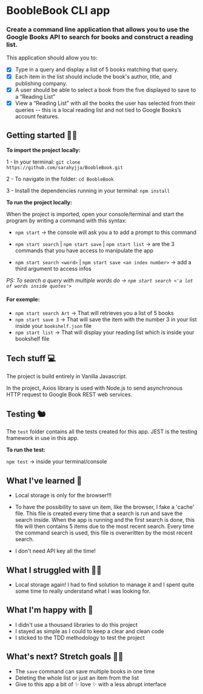 # BoobleBook CLI app

### Create a command line application that allows you to use the Google Books API to search for books and construct a reading list.

This application should allow you to:

- [x] Type in a query and display a list of 5 books matching that query.
- [x] Each item in the list should include the book's author, title, and publishing company.
- [x] A user should be able to select a book from the five displayed to save to a “Reading List”
- [x] View a “Reading List” with all the books the user has selected from their queries -- this is a local reading list and not tied to Google Books’s account features.

## Getting started 🤸‍♀️

**To import the project locally:**

1 - In your terminal: `git clone https://github.com/sarahyjja/BoobleBook.git`

2 - To navigate in the folder: `cd BoobleBook`

3 - Install the dependencies running in your terminal: `npm install`


**To run the project locally:**

When the project is imported, open your console/terminal and start the program by writing a command with this syntax:

- `npm start` -> the console will ask you a to add a prompt to this command

- `npm start search` | `npm start save` | `npm start list` -> are the 3 commands that you have access to manipulate the app

- `npm start search <word>` | `npm start save <an index number>` -> add a third argument to access infos

*PS: To search a query with multiple words do -> `npm start search <'a lot of words inside quotes'>`*

#### For exemple:
- `npm start search Art` -> That will retrieves you a list of 5 books
- `npm start save 3` -> That will save the item with the number 3 in your list inside your `bookshelf.json` file
- `npm start list` -> That will display your reading list which is inside your bookshelf file


## Tech stuff 💻

The project is build entirely in Vanilla Javascript.

In the project, Axios library is used with Node.js to send asynchronous HTTP request to Google Book REST web services.

## Testing 🐿

The `test` folder contains all the tests created for this app.
JEST is the testing framework in use in this app.

**To run the test:**

`npm test` -> inside your terminal/console


## What I've learned 👣

- Local storage is only for the browser!!!

- To have the possibility to save un item, like the browser, I fake a 'cache' file. This file is created every time that a search is run and save the search inside. When the app is running and the first search is done, this file will then contains 5 items due to the most recent search. Every time the command search is used, this file is overwritten by the most recent search.

- I don't need API key all the time!


## What I struggled with 💆‍♀️

- Local storage again! I had to find solution to manage it and I spent quite some time to really understand what I was looking for.


## What I'm happy with 💛

- I didn't use a thousand libraries to do this project
- I stayed as simple as I could to keep a clear and clean code
- I sticked to the TDD methodology to test the project


## What's next? Stretch goals 👩‍🎤

- The `save` command can save multiple books in one time
- Deleting the whole list or just an item from the list
- Give to this app a bit of ✨ love ✨ with a less abrupt interface

